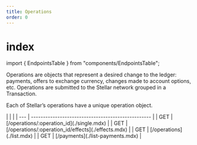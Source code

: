 ```yaml
---
title: Operations
order: 0
---
```


# index

import { EndpointsTable } from "components/EndpointsTable";

Operations are objects that represent a desired change to the ledger: payments, offers to exchange currency, changes made to account options, etc. Operations are submitted to the Stellar network grouped in a Transaction.

Each of Stellar’s operations have a unique operation object.

 \| \| \| \| --- \| -------------------------------------------------- \| \| GET \| \[/operations/:operation\_id\]\(./single.mdx\) \| \| GET \| \[/operations/:operation\_id/effects\]\(./effects.mdx\) \| \| GET \| \[/operations\]\(./list.mdx\) \| \| GET \| \[/payments\]\(./list-payments.mdx\) \|

